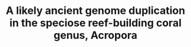 ---
layout: default
title:  "A likely ancient genome duplication in the speciose reef-building coral genus, Acropora"
excerpt: "Mao, Y., & Satoh, N. (2019). Iscience, 13, 20-32."
excerpt_separator: "<!--more-->"
link: https://www.sciencedirect.com/science/article/pii/S2589004219300355
--- 